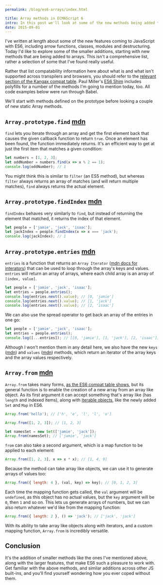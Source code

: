 ```yaml
---
permalink: /blog/es6-arrays/index.html

title: Array methods in ECMAScript 6
intro: In this post we'll look at some of the new methods being added to arrays in ECMAScript 6.
date: 2015-09-01
---
```


I've written at length about some of the new features coming to JavaScript with ES6, including arrow functions, classes, modules and destructuring. Today I'd like to explore some of the smaller additions, starting with new methods that are being added to arrays. This isn't a comprehensive list, rather a selection of some that I've found really useful.

Rather that list compatability information here about what is and what isn't supported across transpilers and browsers, you should refer to the [relevant section of the Kangax compat table](https://kangax.github.io/compat-table/es6/#Array.prototype_methods). Paul Miller's [ES6 Shim](https://github.com/paulmillr/es6-shim/) includes polyfills for a number of the methods I'm going to mention today, too. All code examples below were run through Babel.

We'll start with methods defined on the prototype before looking a couple of new static Array methods.

## `Array.prototype.find` [mdn](https://developer.mozilla.org/en-US/docs/Web/JavaScript/Reference/Global_Objects/Array/find)

`find` lets you iterate through an array and get the first element back that causes the given callback function to return `true`. Once an element has been found, the function immediately returns. It's an efficient way to get at just the first item that matches a given condition:

```js
let numbers = [1, 2, 3];
let oddNumber = numbers.find(x => x % 2 == 1);
console.log(oddNumber); // 1
```

You might think this is similar to `filter` (an ES5 method), but whereas `filter` always returns an array of matches (and will return multiple matches), `find` always returns the actual element.

## `Array.prototype.findIndex` [mdn](https://developer.mozilla.org/en-US/docs/Web/JavaScript/Reference/Global_Objects/Array/findIndex)

`findIndex` behaves very similarly to `find`, but instead of returning the element that matched, it returns the index of that element.

```js
let people = ['jamie', 'jack', 'isaac'];
let jackIndex = people.findIndex(x => x === 'jack');
console.log(jackIndex); // 1
```

## `Array.prototype.entries` [mdn](https://developer.mozilla.org/en-US/docs/Web/JavaScript/Reference/Global_Objects/Array/entries)

`entries` is a function that returns an `Array Iterator` ([mdn docs for interators](https://developer.mozilla.org/en-US/docs/Web/JavaScript/Guide/Iterators_and_Generators)) that can be used to loop through the array's keys and values. `entries` will return an array of arrays, where each child array is an array of `[index, value]`.

```js
let people = ['jamie', 'jack', 'isaac'];
let entries = people.entries();
console.log(entries.next().value); // [0, 'jamie']
console.log(entries.next().value); // [1, 'jack']
console.log(entries.next().value); // [2, 'isaac']
```

We can also use the spread operator to get back an array of the entries in one go:

```js
let people = ['jamie', 'jack', 'isaac'];
let entries = people.entries();
console.log([...entries]); // [[0, 'jamie'], [1, 'jack'], [2, 'isaac']]
```

Although I won't mention them in any detail here, we also have the new `keys` ([mdn](https://developer.mozilla.org/en-US/docs/Web/JavaScript/Reference/Global_Objects/Array/keys)) and `values` ([mdn](https://developer.mozilla.org/en-US/docs/Web/JavaScript/Reference/Global_Objects/Array/values)) methods, which return an iterator of the array keys and the array values respectively.

## `Array.from` [mdn](https://developer.mozilla.org/en-US/docs/Web/JavaScript/Reference/Global_Objects/Array/from)

`Array.from` takes many forms, [as the ES6 compat table shows](https://kangax.github.io/compat-table/es6/#Array_static_methods), but its general function is to enable the creation of a new array from an array like object. As its first argument it can accept something that's array like (has `length` and indexed items), along with [iterable objects](https://developer.mozilla.org/en-US/docs/Web/JavaScript/Reference/Iteration_protocols), like the newly added `Set` and `Map` in ES6.

```js
Array.from('hello'); // ['h', 'e', 'l', 'l', 'o']

Array.from([1, 2, 3]); // [1, 2, 3]

let namesSet = new Set(['jamie', 'jack']);
Array.from(namesSet); // ['jamie', 'jack']
```

`from` can also take a second argument, which is a map function to be applied to each element:

```js
Array.from([1, 2, 3], x => x * x); // [1, 4, 9]
```

Because the method can take array like objects, we can use it to generate arrays of values too:

```js
Array.from({ length: 4 }, (val, key) => key); // [0, 1, 2, 3]
```

Each time the mapping function gets called, the `val` argument will be `undefined`, as this object has no actual values, but the `key` argument will be `0`, then `1` and so on. This lets us generate arrays of numbers, but we can also return whatever we'd like from the mapping function:

```js
Array.from({ length: 2 }, () => 'jack'); // ['jack', 'jack']
```

With its ability to take array like objects along with iterators, and a custom mapping function, `Array.from` is incredibly versatile.

## Conclusion

It's the addition of smaller methods like the ones I've mentioned above, along with the larger features, that make ES6 such a pleasure to work with. Get familiar with the above methods, and similar additions across other JS built-ins, and you'll find yourself wondering how you ever coped without them.
